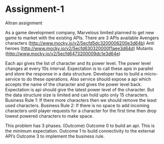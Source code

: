 # Assignment-1
Altran assignment

As a game development company, Marvelous limited planned to get new game to market with the existing APIs. There are 3 APIs available
Avengers characters (http://www.mocky.io/v2/5ecfd5dc3200006200e3d64b)
Anti heroes (http://www.mocky.io/v2/5ecfd630320000f1aee3d64d)
Mutants (http://www.mocky.io/v2/5ecfd6473200009dc1e3d64e)
 
Each api gives the list of character and its power level. The power level changes at every 10s interval. Expectation is to call these apis in parallel and store the response in a data structure. Developer has to build a micro-service to do these operations. Also service should expose a api which accepts the name of the character and gives the power level back. Expectation is api should give the latest power level of the character. But the data structure size is limited and can hold upto only 15 characters.
Business Rule 1: If there more characters then we should remove the least used characters.
Business Rule 2: If there is no space to add incoming characters  until player requests for a character for the first time then drop lowest powered characters to make space.
 
This problem has 3 phases. (Outcome)
Outcome 0 to build an api. This is the minimum expectation.
Outcome 1 to build connectivity to the external API’s
Outcome 3 to implement the business rule.
